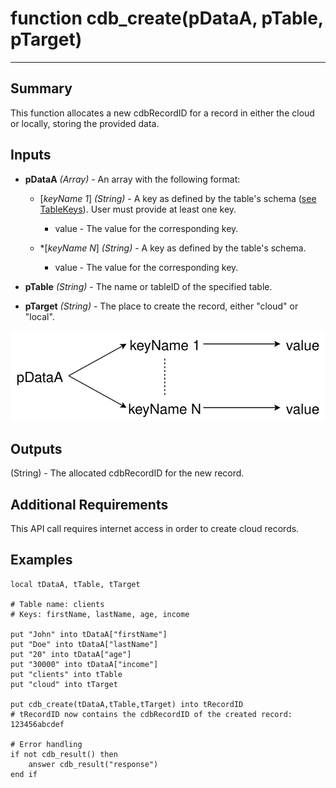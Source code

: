 # function cdb_create(pDataA, pTable, pTarget)
---
## Summary
This function allocates a new cdbRecordID for a record in either the cloud or locally, storing the provided data.

## Inputs
* **pDataA** *(Array)* - An array with the following format:
	* [*keyName 1*] *(String)* - A key as defined by the table's schema ([see TableKeys](./TableKeys.md)). User must provide at least one key.
		* value - The value for the corresponding key.

    * \*[*keyName N*] *(String)* - A key as defined by the table's schema.
    	* value - The value for the corresponding key.

* **pTable** *(String)* - The name or tableID of the specified table.

* **pTarget** *(String)* - The place to create the record, either "cloud" or "local".

![Create input diagram](images/CreateInput.svg)

## Outputs
(String) - The allocated cdbRecordID for the new record.

## Additional Requirements
This API call requires internet access in order to create cloud records.

## Examples
```livecodeserver
local tDataA, tTable, tTarget

# Table name: clients
# Keys: firstName, lastName, age, income

put "John" into tDataA["firstName"]
put "Doe" into tDataA["lastName"]
put "20" into tDataA["age"]
put "30000" into tDataA["income"]
put "clients" into tTable
put "cloud" into tTarget

put cdb_create(tDataA,tTable,tTarget) into tRecordID
# tRecordID now contains the cdbRecordID of the created record: 123456abcdef

# Error handling
if not cdb_result() then
	answer cdb_result("response")
end if
```
